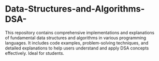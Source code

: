 # Data-Structures-and-Algorithms-DSA-
This repository contains comprehensive implementations and explanations of fundamental data structures and algorithms in various programming languages. It includes code examples, problem-solving techniques, and detailed explanations to help users understand and apply DSA concepts effectively. Ideal for students.
